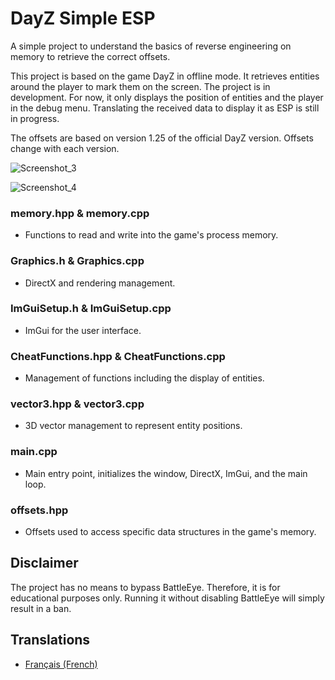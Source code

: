 # DayZ Simple ESP
A simple project to understand the basics of reverse engineering on memory to retrieve the correct offsets.

This project is based on the game DayZ in offline mode. It retrieves entities around the player to mark them on the screen. The project is in development. For now, it only displays the position of entities and the player in the debug menu. Translating the received data to display it as ESP is still in progress.

The offsets are based on version 1.25 of the official DayZ version. Offsets change with each version.


![Screenshot_3](https://github.com/Unknow-kernel/ESP/assets/63432221/e107574e-8b89-487f-b0de-1aea52ff4d01)

![Screenshot_4](https://github.com/Unknow-kernel/ESP/assets/63432221/7598be5f-3e06-4f2e-a174-51712c1c89e4)


### memory.hpp & memory.cpp 
- Functions to read and write into the game's process memory.
### Graphics.h & Graphics.cpp 
- DirectX and rendering management.
### ImGuiSetup.h & ImGuiSetup.cpp
- ImGui for the user interface.

### CheatFunctions.hpp & CheatFunctions.cpp 
- Management of functions including the display of entities.

### vector3.hpp & vector3.cpp 
- 3D vector management to represent entity positions.

### main.cpp 
- Main entry point, initializes the window, DirectX, ImGui, and the main loop.

### offsets.hpp 
- Offsets used to access specific data structures in the game's memory.
  
## Disclaimer
The project has no means to bypass BattleEye. Therefore, it is for educational purposes only. Running it without disabling BattleEye will simply result in a ban.

## Translations

- [Français (French)](README.fr.md)
